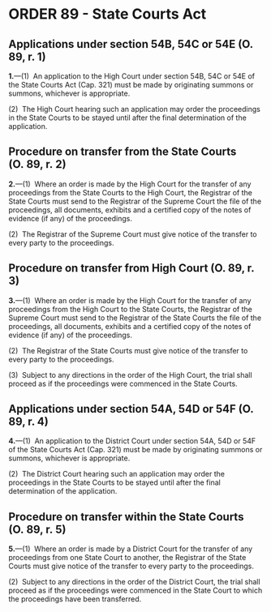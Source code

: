 # ORDER 89 - State Courts Act

## Applications under section 54B, 54C or 54E (O. 89, r. 1)

**1.**—(1)  An application to the High Court under section 54B, 54C or 54E of the State Courts Act (Cap. 321) must be made by originating summons or summons, whichever is appropriate.



(2)  The High Court hearing such an application may order the proceedings in the State Courts to be stayed until after the final determination of the application.

## Procedure on transfer from the State Courts (O. 89, r. 2)

**2.**—(1)  Where an order is made by the High Court for the transfer of any proceedings from the State Courts to the High Court, the Registrar of the State Courts must send to the Registrar of the Supreme Court the file of the proceedings, all documents, exhibits and a certified copy of the notes of evidence (if any) of the proceedings.



(2)  The Registrar of the Supreme Court must give notice of the transfer to every party to the proceedings.

## Procedure on transfer from High Court (O. 89, r. 3)

**3.**—(1)  Where an order is made by the High Court for the transfer of any proceedings from the High Court to the State Courts, the Registrar of the Supreme Court must send to the Registrar of the State Courts the file of the proceedings, all documents, exhibits and a certified copy of the notes of evidence (if any) of the proceedings.



(2)  The Registrar of the State Courts must give notice of the transfer to every party to the proceedings.



(3)  Subject to any directions in the order of the High Court, the trial shall proceed as if the proceedings were commenced in the State Courts.

## Applications under section 54A, 54D or 54F (O. 89, r. 4)

**4.**—(1)  An application to the District Court under section 54A, 54D or 54F of the State Courts Act (Cap. 321) must be made by originating summons or summons, whichever is appropriate.



(2)  The District Court hearing such an application may order the proceedings in the State Courts to be stayed until after the final determination of the application.

## Procedure on transfer within the State Courts (O. 89, r. 5)

**5.**—(1)  Where an order is made by a District Court for the transfer of any proceedings from one State Court to another, the Registrar of the State Courts must give notice of the transfer to every party to the proceedings.



(2)  Subject to any directions in the order of the District Court, the trial shall proceed as if the proceedings were commenced in the State Court to which the proceedings have been transferred.
